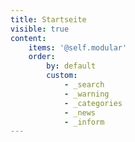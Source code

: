 ```yaml
---
title: Startseite
visible: true
content:
    items: '@self.modular'
    order:
        by: default
        custom:
            - _search
            - _warning
            - _categories
            - _news
            - _inform
---
```

